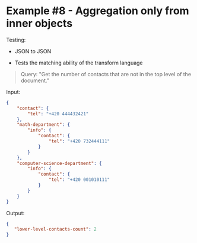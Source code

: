 # Example #8 - Aggregation only from inner objects

Testing:

- JSON to JSON
  
- Tests the matching ability of the transform language

>Query: "Get the number of contacts that are not in the top level of the document."

Input:

```json
{
    "contact": {
        "tel": "+420 444432421"
    },
    "math-department": {
        "info": {
            "contact": {
                "tel": "+420 732444111"
            }
        }
    },
    "computer-science-department": {
        "info": {
            "contact": {
                "tel": "+420 001010111"
            }
        }
    }
}
```

Output:

```json
{
   "lower-level-contacts-count": 2
}
```
